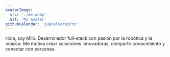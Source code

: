 ```yaml
---
avatarImage:
  src: './me.webp'
  alt: 'My avatar'
githubCalendar: 'juanalvarezPro'
---
```


Hola, soy Milo. Desarrollador full-stack con pasión por la robótica y la música. Me motiva crear soluciones innovadoras, compartir conocimiento y conectar con personas.
